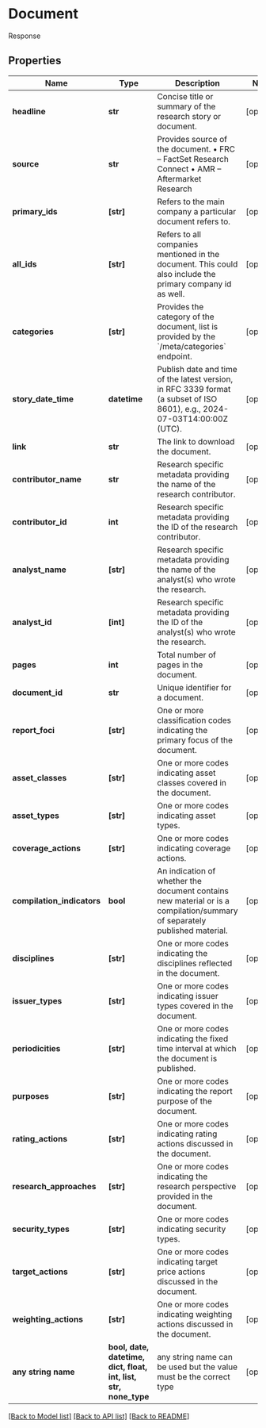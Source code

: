 # Document

Response

## Properties
Name | Type | Description | Notes
------------ | ------------- | ------------- | -------------
**headline** | **str** | Concise title or summary of the research story or document. | [optional] 
**source** | **str** | Provides source of the document.  • FRC – FactSet Research Connect   • AMR – Aftermarket Research | [optional] 
**primary_ids** | **[str]** | Refers to the main company a particular document refers to. | [optional] 
**all_ids** | **[str]** | Refers to all companies mentioned in the document. This could also include the primary company id as well. | [optional] 
**categories** | **[str]** | Provides the category of the document, list is provided by the &#x60;/meta/categories&#x60; endpoint. | [optional] 
**story_date_time** | **datetime** | Publish date and time of the latest version, in RFC 3339 format (a subset of ISO 8601), e.g., 2024-07-03T14:00:00Z (UTC). | [optional] 
**link** | **str** | The link to download the document. | [optional] 
**contributor_name** | **str** | Research specific metadata providing the name of the research contributor. | [optional] 
**contributor_id** | **int** | Research specific metadata providing the ID of the research contributor. | [optional] 
**analyst_name** | **[str]** | Research specific metadata providing the name of the analyst(s) who wrote the research. | [optional] 
**analyst_id** | **[int]** | Research specific metadata providing the ID of the analyst(s) who wrote the research. | [optional] 
**pages** | **int** | Total number of pages in the document. | [optional] 
**document_id** | **str** | Unique identifier for a document. | [optional] 
**report_foci** | **[str]** | One or more classification codes indicating the primary focus of the document. | [optional] 
**asset_classes** | **[str]** | One or more codes indicating asset classes covered in the document. | [optional] 
**asset_types** | **[str]** | One or more codes indicating asset types. | [optional] 
**coverage_actions** | **[str]** | One or more codes indicating coverage actions. | [optional] 
**compilation_indicators** | **bool** | An indication of whether the document contains new material or is a compilation/summary of separately published material. | [optional] 
**disciplines** | **[str]** | One or more codes indicating the disciplines reflected in the document. | [optional] 
**issuer_types** | **[str]** | One or more codes indicating issuer types covered in the document. | [optional] 
**periodicities** | **[str]** | One or more codes indicating the fixed time interval at which the document is published. | [optional] 
**purposes** | **[str]** | One or more codes indicating the report purpose of the document. | [optional] 
**rating_actions** | **[str]** | One or more codes indicating rating actions discussed in the document. | [optional] 
**research_approaches** | **[str]** | One or more codes indicating the research perspective provided in the document. | [optional] 
**security_types** | **[str]** | One or more codes indicating security types. | [optional] 
**target_actions** | **[str]** | One or more codes indicating target price actions discussed in the document. | [optional] 
**weighting_actions** | **[str]** | One or more codes indicating weighting actions discussed in the document. | [optional] 
**any string name** | **bool, date, datetime, dict, float, int, list, str, none_type** | any string name can be used but the value must be the correct type | [optional]

[[Back to Model list]](../README.md#documentation-for-models) [[Back to API list]](../README.md#documentation-for-api-endpoints) [[Back to README]](../README.md)


